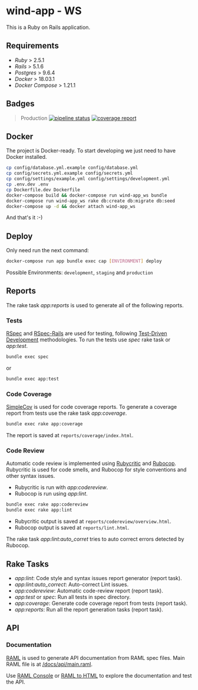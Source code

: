 # wind-app - WS

This is a Ruby on Rails application.

## Requirements

- _Ruby_ > 2.5.1
- _Rails_ > 5.1.6
- _Postgres_ > 9.6.4
- _Docker_ > 18.03.1
- _Docker Compose_ > 1.21.1

## Badges

> Production
[![pipeline status](https://gitlab.com/agrimbautomas/wind-app/badges/production/pipeline.svg)](https://gitlab.com/agrimbautomas/wind-app/commits/production)
[![coverage report](https://gitlab.com/agrimbautomas/wind-app/badges/production/coverage.svg)](https://gitlab.com/agrimbautomas/wind-app/commits/production)
## Docker

The project is Docker-ready. To start developing we just need to have Docker installed.

```sh
cp config/database.yml.example config/database.yml
cp config/secrets.yml.example config/secrets.yml
cp config/settings/example.yml config/settings/development.yml
cp .env.dev .env
cp Dockerfile.dev Dockerfile
docker-compose build && docker-compose run wind-app_ws bundle
docker-compose run wind-app_ws rake db:create db:migrate db:seed
docker-compose up -d && docker attach wind-app_ws
```

And that's it :-)


## Deploy

Only need run the next command:

```sh
docker-compose run app bundle exec cap [ENVIRONMENT] deploy
```

Possible Environments: `development`, `staging` and `production`

## Reports

The rake task *app:reports* is used to generate all of the following reports.

### Tests

[RSpec][1] and [RSpec-Rails][2] are used for testing, following [Test-Driven Development][3] methodologies.
To run the tests use *spec* rake task or *app:test*.

```sh
bundle exec spec
```

or

```sh
bundle exec app:test
```

### Code Coverage

[SimpleCov][4] is used for code coverage reports. To generate a coverage report from tests use the rake task *app:coverage*.

```sh
bundle exec rake app:coverage
```

The report is saved at `reports/coverage/index.html`.

### Code Review

Automatic code review is implemented using [Rubycritic][6] and [Rubocop][7]. Rubycritic is used for code smells, and Rubocop
for style conventions and other syntax issues.

- Rubycritic is run with *app:codereview*.
- Rubocop is run using *app:lint*.

```sh
bundle exec rake app:codereview
bundle exec rake app:lint
```

- Rubycritic output is saved at `reports/codereview/overview.html`.
- Rubocop output is saved at `reports/lint.html`.

The rake task *app:lint:auto_corret* tries to auto correct errors detected by Rubocop.

## Rake Tasks

- *app:lint*: Code style and syntax issues report generator (report task).
- *app:lint:auto_correct*: Auto-correct Lint issues.
- *app:codereview*: Automatic code-review report (report task).
- *app:test* or *spec*: Run all tests in spec directory.
- *app:coverage*: Generate code coverage report from tests (report task).
- *app:reports*: Run all the report generation tasks (report task).

## API

### Documentation

[RAML][8] is used to generate API documentation from RAML spec files. Main RAML file is at [/docs/api/main.raml][9].

Use [RAML Console][10] or [RAML to HTML][11] to explore the documentation and test the API.

[1]: http://rspec.info/
[2]: https://github.com/rspec/rspec-rails
[3]: http://agiledata.org/essays/tdd.html
[4]: https://github.com/colszowka/simplecov
[5]: http://yardoc.org/
[6]: https://github.com/whitesmith/rubycritic
[7]: https://github.com/bbatsov/rubocop
[8]: http://raml.org/
[9]: /docs/api/main.raml
[10]: https://github.com/mulesoft/api-console
[11]: https://github.com/kevinrenskers/raml2html
